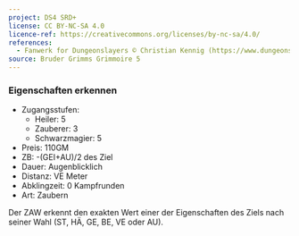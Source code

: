 ```yaml
---
project: DS4 SRD+
license: CC BY-NC-SA 4.0
licence-ref: https://creativecommons.org/licenses/by-nc-sa/4.0/
references: 
  - Fanwerk for Dungeonslayers © Christian Kennig (https://www.dungeonslayers.net/)
source: Bruder Grimms Grimmoire 5
---
```


### Eigenschaften erkennen

- Zugangsstufen:
  - Heiler: 5
  - Zauberer: 3
  - Schwarzmagier: 5
- Preis: 110GM
- ZB: -(GEI+AU)/2 des Ziel
- Dauer: Augenblicklich
- Distanz: VE Meter
- Abklingzeit: 0 Kampfrunden
- Art: Zaubern

Der ZAW erkennt den exakten Wert einer der Eigenschaften des Ziels nach seiner Wahl (ST, HÄ, GE, BE, VE oder AU).

